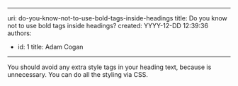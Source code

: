 

---
uri: do-you-know-not-to-use-bold-tags-inside-headings
title: Do you know not to use bold tags inside headings?
created: YYYY-12-DD 12:39:36
authors:
  - id: 1
    title: Adam Cogan
---




<span class='intro'> You should avoid any extra style tags in your heading text, because is unnecessary. You can ​do all the styling via CSS.
 </span>




